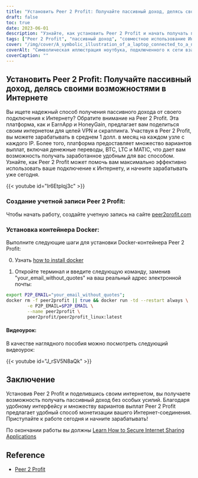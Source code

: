 ```yaml
---
title: "Установить Peer 2 Profit: Получайте пассивный доход, делясь своим Интернетом"
draft: false
toc: true
date: 2023-06-01
description: "Узнайте, как установить Peer 2 Profit и начать получать пассивный доход, предоставляя свое подключение к Интернету для целей VPN и скраппинга, со средним ежемесячным заработком 1 доллар за узел на IP."
tags: ["Peer 2 Profit", "пассивный доход", "совместное использование Интернета", "зарабатывать деньги", "VPN", "соскабливание", "зарабатывать в Интернете", "варианты выплат", "денежные переводы", "BTC", "LTC", "МАТИК", "Контейнер Docker", "руководство по установке", "подключение к Интернету", "заработок", "зарабатывать деньги", "заработок в Интернете", "монетизация интернета", "зарабатывать на дому", "совместное использование сети", "заработок в интернете", "зарабатывать на обмене", "зарабатывать без усилий", "увеличение доходов", "зарабатывать на VPN", "зарабатывать на скрапбукинге", "зарабатывать в компании Peer 2 Profit", "монетизация интернета", "получение пассивного дохода", "зарабатывать на совместном использовании сети"]
cover: "/img/cover/A_symbolic_illustration_of_a_laptop_connected_to_a_network.png"
coverAlt: "Символическая иллюстрация ноутбука, подключенного к сети взаимосвязанных узлов, представляющая концепцию совместного использования Интернета для получения пассивного дохода."
coverCaption: ""
---
```


## Установить Peer 2 Profit: Получайте пассивный доход, делясь своими возможностями в Интернете

Вы ищете надежный способ получения пассивного дохода от своего подключения к Интернету? Обратите внимание на Peer 2 Profit. Эта платформа, как и EarnApp и HoneyGain, предлагает вам поделиться своим интернетом для целей VPN и скраппинга. Участвуя в Peer 2 Profit, вы можете зарабатывать в среднем 1 долл. в месяц на каждом узле с каждого IP. Более того, платформа предоставляет множество вариантов выплат, включая денежные переводы, BTC, LTC и MATIC, что дает вам возможность получать заработанное удобным для вас способом. Узнайте, как Peer 2 Profit может помочь вам максимально эффективно использовать ваше подключение к Интернету, и начните зарабатывать уже сегодня.

{{< youtube id="Ir6Etplqj3c" >}}

### Создание учетной записи Peer 2 Profit:
Чтобы начать работу, создайте учетную запись на сайте [peer2profit.com](https://p2pr.me/16538445386293aa3aaec4e)

### Установка контейнера Docker:
Выполните следующие шаги для установки Docker-контейнера Peer 2 Profit:

0. Узнать [how to install docker](https://simeononsecurity.ch/other/creating-profitable-low-powered-crypto-miners/#installing-docker)

1. Откройте терминал и введите следующую команду, заменив "your_email_without_quotes" на ваш реальный адрес электронной почты:
```bash
export P2P_EMAIL="your_email_without_quotes";
docker rm -f peer2profit || true && docker run -td --restart always \
        -e P2P_EMAIL=$P2P_EMAIL \
        --name peer2profit \
        peer2profit/peer2profit_linux:latest
```

#### Видеоурок:
В качестве наглядного пособия можно посмотреть следующий видеоурок:

{{< youtube id="J_rSV5N8aQk" >}}

## Заключение
Установив Peer 2 Profit и поделившись своим интернетом, вы получаете возможность получать пассивный доход без особых усилий. Благодаря удобному интерфейсу и множеству вариантов выплат Peer 2 Profit предлагает удобный способ монетизации вашего Интернет-соединения. Приступайте к работе сегодня и начните зарабатывать!

По окончании работы вы должны [Learn How to Secure Internet Sharing Applications](https://simeononsecurity.ch/other/how-to-secure-internet-sharing-applications/)

## Reference
- [Peer 2 Profit](https://p2pr.me/16538445386293aa3aaec4e)